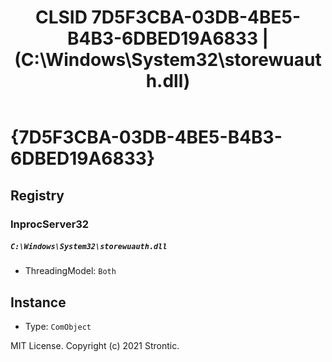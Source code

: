 ﻿---
title: "CLSID 7D5F3CBA-03DB-4BE5-B4B3-6DBED19A6833 | (C:\\Windows\\System32\\storewuauth.dll)"
excerpt: What is COM-Object CLSID 7D5F3CBA-03DB-4BE5-B4B3-6DBED19A6833?
---

# {7D5F3CBA-03DB-4BE5-B4B3-6DBED19A6833}


## Registry


### InprocServer32

##### `C:\Windows\System32\storewuauth.dll`
* ThreadingModel: `Both`

## Instance

* Type: `ComObject`

MIT License. Copyright (c) 2021 Strontic.


